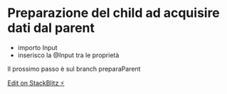 # Preparazione del child ad acquisire dati dal parent

- importo Input
- inserisco la @Input tra le proprietà

Il prossimo passo è sul branch preparaParent

[Edit on StackBlitz ⚡️](https://stackblitz.com/edit/angular-sswcreachild)
